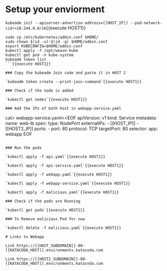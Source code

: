 # Setup your enviorment

`kubeadm init --apiserver-advertise-address=[[HOST_IP]] --pod-network-cidr=10.244.0.0/16`{{execute HOST1}}

```
sudo cp /etc/kubernetes/admin.conf $HOME/
sudo chown $(id -u):$(id -g) $HOME/admin.conf
export KUBECONFIG=$HOME/admin.conf
kubectl apply -f /opt/weave-kube
kubectl get pod -n kube-system
kubeadm token list
```{{execute HOST1}}

### Copy the kubeadm Join code and paste it in HOST 2

`kubeadm token create --print-join-command`{{execute HOST1}}

### Check if the node is added

`kubectl get nodes`{{execute HOST1}}

### Add the IPs of both host in webapp-service.yaml

```
cat> webapp-service.yaml<<EOF
apiVersion: v1
kind: Service
metadata:
  name: web-lb
spec:
  type: NodePort
  externalIPs:
    - [[HOST_IP]]
    - [[HOST2_IP]]
  ports:
    - port: 80
      protocol: TCP
      targetPort: 80
  selector:
    app: webapp
EOF
```{{execute HOST1}}

### Run the pods

`kubectl apply -f api.yaml`{{execute HOST1}}

`kubectl apply -f api-service.yaml`{{execute HOST1}}

`kubectl apply -f webapp.yaml`{{execute HOST1}}

`kubectl apply -f webapp-service.yaml`{{execute HOST1}}

`kubectl apply -f malicious.yaml`{{execute HOST1}}

### Check if the pods are Running

`kubectl get pods`{{execute HOST1}}

### To Remove malicious Pod for now 

`kubectl delete -f malicious.yaml`{{execute HOST1}}

# Links to Webapp

Link https://[[HOST_SUBDOMAIN]]-80-[[KATACODA_HOST]].environments.katacoda.com

Link https://[[HOST2_SUBDOMAIN]]-80-[[KATACODA_HOST]].environments.katacoda.com